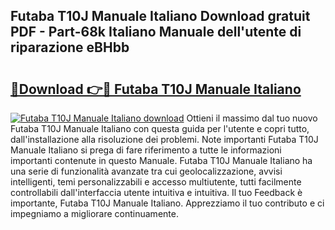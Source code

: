 ## Futaba T10J Manuale Italiano Download gratuit PDF - Part-68k Italiano Manuale dell'utente di riparazione eBHbb

# <h2><a href="http://dfafl5.blite.top/?on=Futaba+T10J+Manuale+Italiano">🔗Download 👉🔴 Futaba T10J Manuale Italiano</a></h2>

[![Futaba T10J Manuale Italiano download](https://i.imgur.com/lujVjoI.png)](http://dfafl5.blite.top/?on=Futaba+T10J+Manuale+Italiano)
Ottieni il massimo dal tuo nuovo Futaba T10J Manuale Italiano con questa guida per l'utente e copri tutto, dall'installazione alla risoluzione dei problemi. Note importanti Futaba T10J Manuale Italiano si prega di fare riferimento a tutte le informazioni importanti contenute in questo Manuale. Futaba T10J Manuale Italiano ha una serie di funzionalità avanzate tra cui geolocalizzazione, avvisi intelligenti, temi personalizzabili e accesso multiutente, tutti facilmente controllabili dall'interfaccia utente intuitiva e intuitiva. Il tuo Feedback è importante, Futaba T10J Manuale Italiano. Apprezziamo il tuo contributo e ci impegniamo a migliorare continuamente.
